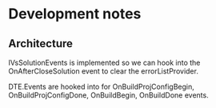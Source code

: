 # Development notes

## Architecture

IVsSolutionEvents is implemented so we can hook into the OnAfterCloseSolution event to clear the errorListProvider.

DTE.Events are hooked into for OnBuildProjConfigBegin, OnBuildProjConfigDone, OnBuildBegin, OnBuildDone events.
